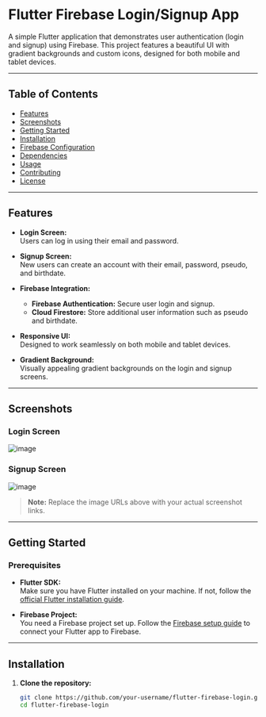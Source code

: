 
# Flutter Firebase Login/Signup App

A simple Flutter application that demonstrates user authentication (login and signup) using Firebase. This project features a beautiful UI with gradient backgrounds and custom icons, designed for both mobile and tablet devices.

---

## Table of Contents

- [Features](#features)
- [Screenshots](#screenshots)
- [Getting Started](#getting-started)
- [Installation](#installation)
- [Firebase Configuration](#firebase-configuration)
- [Dependencies](#dependencies)
- [Usage](#usage)
- [Contributing](#contributing)
- [License](#license)

---

## Features

- **Login Screen:**  
  Users can log in using their email and password.

- **Signup Screen:**  
  New users can create an account with their email, password, pseudo, and birthdate.

- **Firebase Integration:**
  - **Firebase Authentication:** Secure user login and signup.
  - **Cloud Firestore:** Store additional user information such as pseudo and birthdate.

- **Responsive UI:**  
  Designed to work seamlessly on both mobile and tablet devices.

- **Gradient Background:**  
  Visually appealing gradient backgrounds on the login and signup screens.

---

## Screenshots

### Login Screen

![image](https://github.com/user-attachments/assets/5e588699-3c3d-48b0-b9bf-72eaea3b6099)


### Signup Screen

![image](https://github.com/user-attachments/assets/5b8ca987-44a5-4fcb-a56d-c7265e2cd33c)

> **Note:** Replace the image URLs above with your actual screenshot links.

---

## Getting Started

### Prerequisites

- **Flutter SDK:**  
  Make sure you have Flutter installed on your machine. If not, follow the [official Flutter installation guide](https://flutter.dev/docs/get-started/install).

- **Firebase Project:**  
  You need a Firebase project set up. Follow the [Firebase setup guide](https://firebase.google.com/docs/flutter/setup) to connect your Flutter app to Firebase.

---

## Installation

1. **Clone the repository:**

   ```bash
   git clone https://github.com/your-username/flutter-firebase-login.git
   cd flutter-firebase-login

